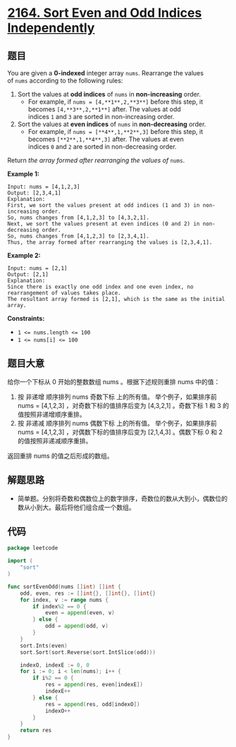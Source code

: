 # [2164. Sort Even and Odd Indices Independently](https://leetcode.com/problems/sort-even-and-odd-indices-independently/)


## 题目

You are given a **0-indexed** integer array `nums`. Rearrange the values of `nums` according to the following rules:

1. Sort the values at **odd indices** of `nums` in **non-increasing** order.
    - For example, if `nums = [4,**1**,2,**3**]` before this step, it becomes `[4,**3**,2,**1**]` after. The values at odd indices `1` and `3` are sorted in non-increasing order.
2. Sort the values at **even indices** of `nums` in **non-decreasing** order.
    - For example, if `nums = [**4**,1,**2**,3]` before this step, it becomes `[**2**,1,**4**,3]` after. The values at even indices `0` and `2` are sorted in non-decreasing order.

Return *the array formed after rearranging the values of* `nums`.

**Example 1:**

```
Input: nums = [4,1,2,3]
Output: [2,3,4,1]
Explanation:
First, we sort the values present at odd indices (1 and 3) in non-increasing order.
So, nums changes from [4,1,2,3] to [4,3,2,1].
Next, we sort the values present at even indices (0 and 2) in non-decreasing order.
So, nums changes from [4,1,2,3] to [2,3,4,1].
Thus, the array formed after rearranging the values is [2,3,4,1].

```

**Example 2:**

```
Input: nums = [2,1]
Output: [2,1]
Explanation:
Since there is exactly one odd index and one even index, no rearrangement of values takes place.
The resultant array formed is [2,1], which is the same as the initial array.

```

**Constraints:**

- `1 <= nums.length <= 100`
- `1 <= nums[i] <= 100`

## 题目大意

给你一个下标从 0 开始的整数数组 nums 。根据下述规则重排 nums 中的值：

1. 按 非递增 顺序排列 nums 奇数下标 上的所有值。
举个例子，如果排序前 nums = [4,1,2,3] ，对奇数下标的值排序后变为 [4,3,2,1] 。奇数下标 1 和 3 的值按照非递增顺序重排。
2. 按 非递减 顺序排列 nums 偶数下标 上的所有值。
举个例子，如果排序前 nums = [4,1,2,3] ，对偶数下标的值排序后变为 [2,1,4,3] 。偶数下标 0 和 2 的值按照非递减顺序重排。

返回重排 nums 的值之后形成的数组。

## 解题思路

- 简单题。分别将奇数和偶数位上的数字排序，奇数位的数从大到小，偶数位的数从小到大。最后将他们组合成一个数组。

## 代码

```go
package leetcode

import (
	"sort"
)

func sortEvenOdd(nums []int) []int {
	odd, even, res := []int{}, []int{}, []int{}
	for index, v := range nums {
		if index%2 == 0 {
			even = append(even, v)
		} else {
			odd = append(odd, v)
		}
	}
	sort.Ints(even)
	sort.Sort(sort.Reverse(sort.IntSlice(odd)))

	indexO, indexE := 0, 0
	for i := 0; i < len(nums); i++ {
		if i%2 == 0 {
			res = append(res, even[indexE])
			indexE++
		} else {
			res = append(res, odd[indexO])
			indexO++
		}
	}
	return res
}
```